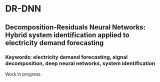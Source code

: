 # DR-DNN
## Decomposition-Residuals Neural Networks: Hybrid system identification applied to electricity demand forecasting

### Keywords: electricity demand forecasting, signal decomposition, deep neural networks, system identification

Work in progress.
